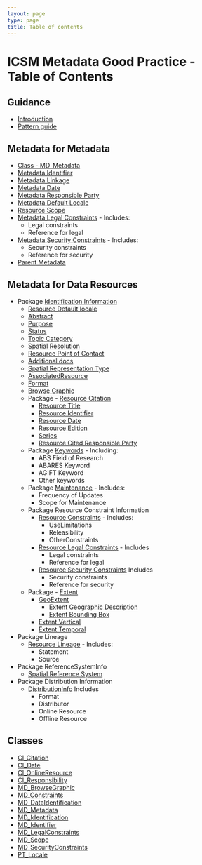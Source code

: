 ```yaml
---
layout: page
type: page
title: Table of contents
---
```

#  ICSM Metadata Good Practice - Table of Contents

## Guidance
- [Introduction](./GuidanceIntro)
- [Pattern guide](./PatternGuide)

## Metadata for Metadata
- [Class - MD_Metadata](./class-MD_Metadata)
- [Metadata Identifier](./MetadataIdentifier)
- [Metadata Linkage](./MetadataLinkage)
- [Metadata Date](./MetadataDate)
- [Metadata Responsible Party](./MetadataContact)
- [Metadata Default Locale](./MetadataLocale)
- [Resource Scope](./MetadataScope)
- [Metadata Legal Constraints](./MetadataLegalConstraints) - Includes:
  - Legal constraints
  - Reference for legal
- [Metadata Security Constraints](./MetadataSecurityConstraints) - Includes:
  - Security constraints
  - Reference for security
- [Parent Metadata](./ParentMetadata)

## Metadata for Data Resources
- Package [Identification Information](https://www.loomio.org/d/oqKd8GHM/class-md_dataidentification)
  - [Resource Default locale](./ResourceLocale)
  - [Abstract](./Abstract)
  - [Purpose](./Purpose)
  - [Status](./Status)
  - [Topic Category](./TopicCategory)
  - [Spatial Resolution](./SpatialResolution)
  - [Resource Point of Contact](./ResourcePointOfContact)
  - [Additional docs](./AdditionalDocs)
  - [Spatial Representation Type](./SpatialRepresentationType)
  - [AssociatedResource](./AssociatedResources)
  - [Format](./ResourceFormat)
  - [Browse Graphic](./BrowseGraphic)
  - Package - [Resource  Citation](./ResourceCitiation)
    - [Resource Title](./ResourceTitle)
    - [Resource Identifier](./ResourceIdentifier)
    - [Resource Date](./ResourceDate)
    - [Resource Edition](./ResourceEdition)
    - [Series](./ResourceSeries)
    - [Resource Cited Responsible Party](./ResourceResponsibleParty)
  - Package [Keywords](./Keywords) - Including:
      - ABS Field of Research
      - ABARES Keyword
      - AGIFT Keyword
      - Other keywords
  - Package [Maintenance](./Maintenance) - Includes:
    - Frequency of Updates
    - Scope for Maintenance
  - Package Resource Constraint Information
    - [Resource Constraints](./ResourceOtherConstraints) - Includes:
      - UseLimitations
      - Releasibility
      - OtherConstraints
    - [Resource Legal Constraints](./ResourceLegalContraints) - Includes
      - Legal constraints
      - Reference for legal
    - [Resource Security Constraints](./ResourceSecurityConstraints) Includes
      - Security constraints
      - Reference for security
  - Package - [Extent](./ResourceExtent)
    - [GeoExtent](./GeographicExtent)
      - [Extent Geographic Description](./ExtentGeographicDescription)
      - [Extent Bounding Box](./ExtentBoundingBox)
    - [Extent Vertical](./VerticalExtent)
    - [Extent Temporal](./TemporalExtents) 
- Package Lineage
  - [Resource Lineage](./ResourceLineage) - Includes:
    - Statement
    - Source
- Package ReferenceSystemInfo
  - [Spatial Reference System](./SpatialReferenceSystem)
- Package Distribution Information
  - [DistributionInfo](./DistributionInfo) Includes
    - Format
    - Distributor
    - Online Resource
    - Offline Resource

## Classes 
- [CI_Citation](./class-CI_Citation)
- [CI_Date](./class-CI_Date)
- [CI_OnlineResource](./class-CI_OnlineResource)
- [CI_Responsibility](./class-CI_Responsibility)
- [MD_BrowseGraphic](./class-MD_BrowseGraphic)
- [MD_Constraints](./class-md_constraints)
- [MD_DataIdentification](./class-MD_DataIdentification)
- [MD_Metadata](./class-MD_Metadata)
- [MD_Identification](./class-MD_Identification)
- [MD_Identifier](./class-MD_Identifier)
- [MD_LegalConstraints](https://www.loomio.org/d/ugevCYJD/class-md_legalconstraints)
- [MD_Scope](https://www.loomio.org/d/bEL0fUhA/class-md_scope) 
- [MD_SecurityConstraints](https://www.loomio.org/d/1jaxGSgR/class-md_securityconstraints)
- [PT_Locale](https://www.loomio.org/d/Y8IlUVRL/class-pt_locale)
